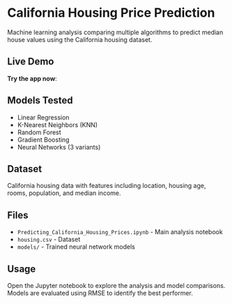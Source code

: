 # California Housing Price Prediction

Machine learning analysis comparing multiple algorithms to predict median house values using the California housing dataset.

## Live Demo

**Try the app now**: 

## Models Tested
- Linear Regression
- K-Nearest Neighbors (KNN)
- Random Forest
- Gradient Boosting
- Neural Networks (3 variants)

## Dataset
California housing data with features including location, housing age, rooms, population, and median income.

## Files
- `Predicting_California_Housing_Prices.ipynb` - Main analysis notebook
- `housing.csv` - Dataset
- `models/` - Trained neural network models

## Usage
Open the Jupyter notebook to explore the analysis and model comparisons. Models are evaluated using RMSE to identify the best performer.

